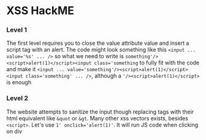 # XSS HackME

### Level 1
The first level requires you to close the value attribute value and insert a script tag with an alert. 
The code might look something like this `<input ... value='%s' ... />` so what we need to write is `something'/><script>alert(1)</script><input class='something` to fully fit with the code and make it
`<input ... value='something'/><script>alert(1)</script><input class='something' ... />`, although a `'/><script>alert(1)</script>` is enough

### Level 2
The website attempts to sanitize the input though replacing tags with their html equivalent like `&quot` or `&gt`. Many other xss vectors exists, besides `<script>`. Let's use `1' onclick='alert(1)'`.
It will run JS code when clicking on div